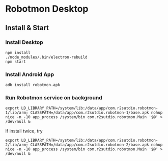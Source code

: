 Robotmon Desktop
================

## Install & Start

### Install Desktop

``` shell
npm install
./node_modules/.bin/electron-rebuild
npm start
```

### Install Android App

```
adb install robotmon.apk
```

### Run Robotmon service on background

```
export LD_LIBRARY_PATH=/system/lib:/data/app/com.r2sutdio.robotmon-1/lib/arm; CLASSPATH=/data/app/com.r2sutdio.robotmon-1/base.apk nohup nice -n -10 app_process /system/bin com.r2sutdio.robotmon.Main '$@' > /dev/null &
```

If install twice, try

```
export LD_LIBRARY_PATH=/system/lib:/data/app/com.r2sutdio.robotmon-2/lib/arm; CLASSPATH=/data/app/com.r2sutdio.robotmon-2/base.apk nohup nice -n -10 app_process /system/bin com.r2sutdio.robotmon.Main '$@' > /dev/null &
```

